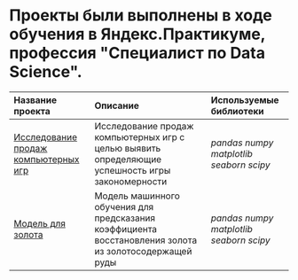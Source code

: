 ﻿# Проекты были выполнены в ходе обучения в Яндекс.Практикуме, профессия "Специалист по Data Science".  

| Название проекта | Описание | Используемые библиотеки |
| :---------------------- | :---------------------- | :---------------------- |
| [Исследование продаж компьютерных игр](https://github.com/Airator/Praktikum_projects/tree/master/%D0%98%D1%81%D1%81%D0%BB%D0%B5%D0%B4%D0%BE%D0%B2%D0%B0%D0%BD%D0%B8%D0%B5%20%D0%BF%D1%80%D0%BE%D0%B4%D0%B0%D0%B6%20%D0%BA%D0%BE%D0%BC%D0%BF%D1%8C%D1%8E%D1%82%D0%B5%D1%80%D0%BD%D1%8B%D1%85%20%D0%B8%D0%B3%D1%80) | Исследование продаж компьютерных игр с целью выявить определяющие успешность игры закономерности| *pandas*  *numpy*  *matplotlib*  *seaborn*  *scipy*|
| [Модель для золота](gold_model) | Модель машинного обучения для предсказания коэффициента восстановления золота из золотосодержащей руды| *pandas*  *numpy*  *matplotlib*  *seaborn*  *scipy*|